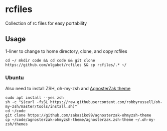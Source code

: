 rcfiles
=======

Collection of rc files for easy portability


## Usage

1-liner to change to home directory, clone, and copy rcfiles

```
cd ~/ mkdir code && cd code && git clone https://github.com/olgabot/rcfiles && cp rcfiles/.* ~/
```

### Ubuntu
Also need to install ZSH, oh-my-zsh and [AgnosterZak theme](https://github.com/zakaziko99/agnosterzak-ohmyzsh-theme)

```
sudo apt install --yes zsh
sh -c "$(curl -fsSL https://raw.githubusercontent.com/robbyrussell/oh-my-zsh/master/tools/install.sh)"
cd ~/code
git clone https://github.com/zakaziko99/agnosterzak-ohmyzsh-theme
cp ~/code/agnosterzak-ohmyzsh-theme/agnosterzak.zsh-theme ~/.oh-my-zsh/themes
```
